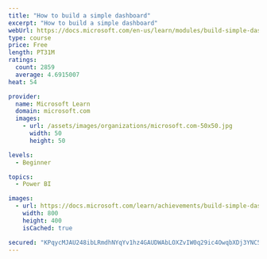 ```yaml
---
title: "How to build a simple dashboard"
excerpt: "How to build a simple dashboard"
webUrl: https://docs.microsoft.com/en-us/learn/modules/build-simple-dashboard/
type: course
price: Free
length: PT31M
ratings:
  count: 2859
  average: 4.6915007
heat: 54

provider:
  name: Microsoft Learn
  domain: microsoft.com
  images:
    - url: /assets/images/organizations/microsoft.com-50x50.jpg
      width: 50
      height: 50

levels:
  - Beginner

topics:
  - Power BI

images:
  - url: https://docs.microsoft.com/learn/achievements/build-simple-dashboard-social.png
    width: 800
    height: 400
    isCached: true

secured: "KPqycMJAU248ibLRmdhNYqYv1hz4GAUDWAbLOXZvIW0q29ic4OwqbXDj3YNC5A1Ij0tr0hA1Crh0POBgwcE/tZRkpFu20pmcbLcanHGDruoLjqX2LqIooEwh42XXX4GJXo0k4A710SnnT1jbL/rscWg5GxUdNaXzDIXQNuIjenGK5KApVCyHfjYxv4AgO16ECaWyniVzdEycrCH3INezcCpaLhhfzirXS86YydhJWhepSZ/ifLD1dKDZvCxxsNeYpySlBtqBSQ9Ac7wuvhx92y/Rbt784f5HVr/DPrnJdDeaZ5bgkoxJYvaKL0al/ZIM/v9SpWMR7fnZVe1JqTmtWT3QYs/nrmu9Dbmg67vrEx+P2tcjvruwtrY8KhrJbb24CCxg9ZLkXzt/sLab/qrmiz5cZtwPgBujifve6ubg+WY=;shEDsaURBM+sNwaG07o4fw=="
---
```


